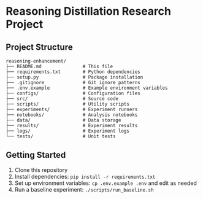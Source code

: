 # Reasoning Distillation Research Project

## Project Structure

```
reasoning-enhancement/
├── README.md               # This file
├── requirements.txt        # Python dependencies
├── setup.py                # Package installation
├── .gitignore              # Git ignore patterns
├── .env.example            # Example environment variables
├── configs/                # Configuration files
├── src/                    # Source code
├── scripts/                # Utility scripts
├── experiments/            # Experiment runners
├── notebooks/              # Analysis notebooks
├── data/                   # Data storage
├── results/                # Experiment results
├── logs/                   # Experiment logs
└── tests/                  # Unit tests
```

## Getting Started

1. Clone this repository
2. Install dependencies: `pip install -r requirements.txt`
3. Set up environment variables: `cp .env.example .env` and edit as needed
4. Run a baseline experiment: `./scripts/run_baseline.sh`